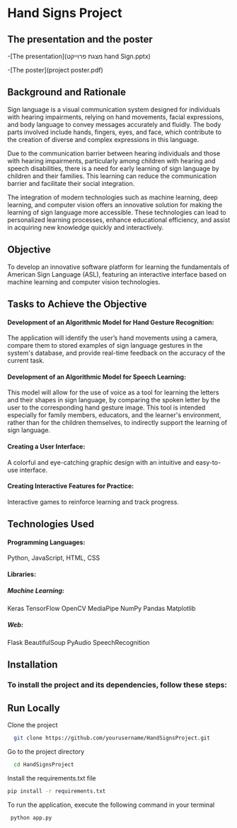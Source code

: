 
# Hand Signs Project
## The presentation and the poster
-[The presentation](מצגת פרוייקט hand Sign.pptx)

-[The poster](project poster.pdf)

## Background and Rationale
Sign language is a visual communication system designed for individuals with hearing impairments, relying on hand movements, facial expressions, and body language to convey messages accurately and fluidly. The body parts involved include hands, fingers, eyes, and face, which contribute to the creation of diverse and complex expressions in this language.

Due to the communication barrier between hearing individuals and those with hearing impairments, particularly among children with hearing and speech disabilities, there is a need for early learning of sign language by children and their families. This learning can reduce the communication barrier and facilitate their social integration.

The integration of modern technologies such as machine learning, deep learning, and computer vision offers an innovative solution for making the learning of sign language more accessible. These technologies can lead to personalized learning processes, enhance educational efficiency, and assist in acquiring new knowledge quickly and interactively.

## Objective
To develop an innovative software platform for learning the fundamentals of American Sign Language (ASL), featuring an interactive interface based on machine learning and computer vision technologies.

## Tasks to Achieve the Objective
#### Development of an Algorithmic Model for Hand Gesture Recognition:
The application will identify the user’s hand movements using a camera, compare them to stored examples of sign language gestures in the system's database, and provide real-time feedback on the accuracy of the current task.

#### Development of an Algorithmic Model for Speech Learning:
This model will allow for the use of voice as a tool for learning the letters and their shapes in sign language, by comparing the spoken letter by the user to the corresponding hand gesture image. This tool is intended especially for family members, educators, and the learner's environment, rather than for the children themselves, to indirectly support the learning of sign language.

#### Creating a User Interface:
A colorful and eye-catching graphic design with an intuitive and easy-to-use interface.
#### Creating Interactive Features for Practice:
Interactive games to reinforce learning and track progress.

## Technologies Used
#### Programming Languages:
Python, JavaScript, HTML, CSS

#### Libraries:
##### Machine Learning:
Keras TensorFlow OpenCV MediaPipe NumPy Pandas Matplotlib

##### Web:
Flask BeautifulSoup PyAudio SpeechRecognition

## Installation
### To install the project and its dependencies, follow these steps:


## Run Locally

Clone the project

```bash
  git clone https://github.com/yourusername/HandSignsProject.git
```

Go to the project directory

```bash
  cd HandSignsProject
```

Install the requirements.txt file

```bash
pip install -r requirements.txt
```

To run the application, execute the following command in your terminal

```bash
 python app.py
```

